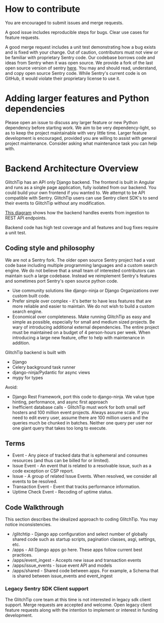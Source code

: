 # How to contribute

You are encouraged to submit issues and merge requests.

A good issue includes reproducible steps for bugs. Clear use cases for feature requests.

A good merge request includes a unit test demonstrating how a bug exists and is fixed with your change. Out of caution, contributors must not view or be familiar with proprietary Sentry code. Our codebase borrows code and ideas from Sentry when it was open source. We provide a fork of the last open source version of sentry [here](https://gitlab.com/glitchtip/sentry-open-source). You may and should read, understand, and copy open source Sentry code. While Sentry's current code is on GitHub, it would violate their proprietary license to use it.

# Adding larger features and Python dependencies

Please open an issue to discuss any larger feature or new Python dependency before starting work. We aim to be very dependency-light, so as to keep the project maintainable with very little time. Larger feature development is encouraged, provided you are willing to assist with general project maintenance. Consider asking what maintenance task you can help with.

# Backend Architecture Overview

GlitchTip has an API only Django backend. The frontend is built in Angular and runs as a single page application, fully isolated from our backend. You could build your own frontend if you wanted to. We attempt to be API compatible with Sentry. GlitchTip users can use Sentry client SDK's to send their events to GlitchTip without any modification.

[This diagram](https://docs.google.com/drawings/d/1e2eKmEY21W1KaJsoC797j5ZedpDSsghGuYWV6CEuILY) shows how the backend handles events from ingestion to REST API endpoints.

Backend code has high test coverage and all features and bug fixes require a unit test.

## Coding style and philosophy

We are not a Sentry fork. The older open source Sentry project had a vast code base including multiple programming languages and a custom search engine. We do not believe that a small team of interested contributors can maintain such a large codebase. Instead we reimplement Sentry's features and sometimes port Sentry's open source python code.

- Use community solutions like django-ninja or Django Organizations over custom built code.
- Prefer simple over complex - it's better to have less features that are more reliable and easier to maintain. We do not wish to build a custom search engine.
- Economical over completeness. Make running GlitchTip as easy and simple as possible, especially for small and medium sized projects. Be wary of introducing additional external dependencies. The entire project must be maintained on a budget of 4 person-hours per week. When introducing a large new feature, offer to help with maintenance in addition.

GlitchTip backend is built with

- Django
- Celery background task runner
- django-ninja/Pydantic for async views
- mypy for types

Avoid:

- Django Rest Framework, port this code to django-ninja. We value type hinting, performance, and async first approach
- Inefficient database calls - GlitchTip must work for both small self hosters and 100 million event projects. Always assume scale. If you need to edit every user, assume there are 100 million users and the queries much be chunked in batches. Neither one query per user nor one giant query that takes too long to execute.

## Terms

- Event - Any piece of tracked data that is ephemeral and consumes resources (and thus can be billed for or limited).
- Issue Event - An event that is related to a resolvable issue, such as a code exception or CSP report.
- Issue - A group of related Issue Events. When resolved, we consider all events to be resolved.
- Transaction Event - Event that tracks performance information.
- Uptime Check Event - Recoding of uptime status.

## Code Walkthrough

This section describes the idealized approach to coding GlitchTip. You may notice inconsistencies.

- /glitchtip - Django app configuration and select number of globally shared code such as startup scripts, pagination classes, asgi, settings, etc.
- /apps - All Django apps go here. These apps follow current best practices.
- /apps/event_ingest - Accepts new issue and transaction events
- /apps/issue_events - Issue event API and models
- /apps/shared - Shared code between apps. For example, a Schema that is shared between issue_events and event_ingest

### Legacy Sentry SDK Client support

The GlitchTip core team at this time is not interested in legacy sdk client support. Merge requests are accepted and welcome. Open legacy client feature requests along with the intention to implement or interest in funding development.
